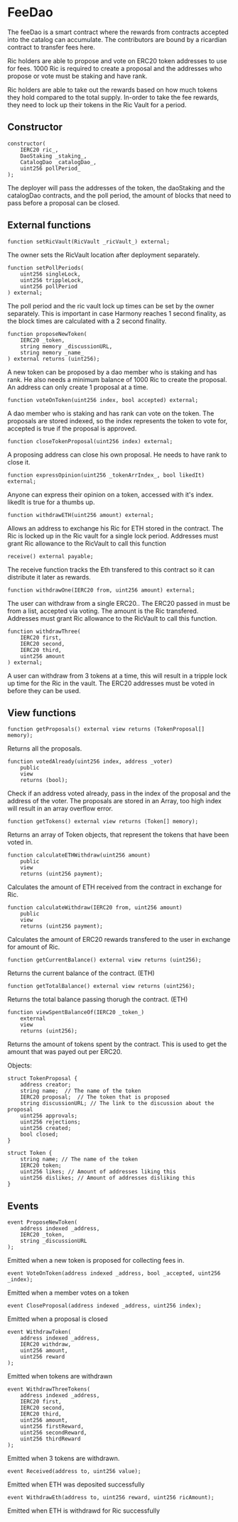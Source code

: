# FeeDao

The feeDao is a smart contract where the rewards from contracts accepted into the catalog can accumulate.
The contributors are bound by a ricardian contract to transfer fees here.

Ric holders are able to propose and vote on ERC20 token addresses to use for fees.
1000 Ric is required to create a proposal and the addresses who propose or vote must be staking and have rank.

Ric holders are able to take out the rewards based on how much tokens they hold compared to the total supply.
In-order to take the fee rewards, they need to lock up their tokens in the Ric Vault for a period.

## Constructor

    constructor(
        IERC20 ric_,
        DaoStaking _staking_,
        CatalogDao _catalogDao_,
        uint256 pollPeriod_
    );

The deployer will pass the addresses of the token, the daoStaking and the catalogDao contracts, and the poll period, the amount of blocks that need to pass before a proposal can be closed.

## External functions

    function setRicVault(RicVault _ricVault_) external;

The owner sets the RicVault location after deployment separately.

    function setPollPeriods(
        uint256 singleLock,
        uint256 trippleLock,
        uint256 pollPeriod
    ) external;

The poll period and the ric vault lock up times can be set by the owner separately.
This is important in case Harmony reaches 1 second finality, as the block times are calculated with a 2 second finality.

    function proposeNewToken(
    	IERC20 _token,
    	string memory _discussionURL,
    	string memory _name_
    ) external returns (uint256);

A new token can be proposed by a dao member who is staking and has rank. He also needs a minimum balance of 1000 Ric to create the proposal.
An address can only create 1 proposal at a time.

    function voteOnToken(uint256 index, bool accepted) external;

A dao member who is staking and has rank can vote on the token.
The proposals are stored indexed, so the index represents the token to vote for,
accepted is true if the proposal is approved.

    function closeTokenProposal(uint256 index) external;

A proposing address can close his own proposal.
He needs to have rank to close it.

    function expressOpinion(uint256 _tokenArrIndex_, bool likedIt) external;

Anyone can express their opinion on a token, accessed with it's index.
likedIt is true for a thumbs up.

    function withdrawETH(uint256 amount) external;

Allows an address to exchange his Ric for ETH stored in the contract.
The Ric is locked up in the Ric vault for a single lock period.
Addresses must grant Ric allowance to the RicVault to call this function

    receive() external payable;

The receive function tracks the Eth transfered to this contract so it can distribute it later as rewards.

    function withdrawOne(IERC20 from, uint256 amount) external;

The user can withdraw from a single ERC20..
The ERC20 passed in must be from a list, accepted via voting.
The amount is the Ric transfered.
Addresses must grant Ric allowance to the RicVault to call this function.

    function withdrawThree(
    	IERC20 first,
    	IERC20 second,
    	IERC20 third,
    	uint256 amount
    ) external;

A user can withdraw from 3 tokens at a time, this will result in a tripple lock up time for the Ric in the vault.
The ERC20 addresses must be voted in before they can be used.

## View functions

    function getProposals() external view returns (TokenProposal[] memory);

Returns all the proposals.

    function votedAlready(uint256 index, address _voter)
    	public
    	view
    	returns (bool);

Check if an address voted already, pass in the index of the proposal and the address of the voter. The proposals are stored in an Array, too high index will result in an array overflow error.

    function getTokens() external view returns (Token[] memory);

Returns an array of Token objects, that represent the tokens that have been voted in.

    function calculateETHWithdraw(uint256 amount)
    	public
    	view
    	returns (uint256 payment);

Calculates the amount of ETH received from the contract in exchange for Ric.

    function calculateWithdraw(IERC20 from, uint256 amount)
        public
        view
        returns (uint256 payment);

Calculates the amount of ERC20 rewards transfered to the user in exchange for amount of Ric.

    function getCurrentBalance() external view returns (uint256);

Returns the current balance of the contract. (ETH)

    function getTotalBalance() external view returns (uint256);

Returns the total balance passing thorugh the contract. (ETH)

    function viewSpentBalanceOf(IERC20 _token_)
    	external
    	view
    	returns (uint256);

Returns the amount of tokens spent by the contract. This is used to get the amount that was payed out per ERC20.

Objects:

    struct TokenProposal {
    	address creator;
    	string name;  // The name of the token
    	IERC20 proposal;  // The token that is proposed
    	string discussionURL; // The link to the discussion about the proposal
    	uint256 approvals;
    	uint256 rejections;
    	uint256 created;
    	bool closed;
    }

    struct Token {
    	string name; // The name of the token
    	IERC20 token;
    	uint256 likes; // Amount of addresses liking this
    	uint256 dislikes; // Amount of addresses disliking this
    }

## Events

    event ProposeNewToken(
        address indexed _address,
        IERC20 _token,
        string _discussionURL
    );

Emitted when a new token is proposed for collecting fees in.

    event VoteOnToken(address indexed _address, bool _accepted, uint256 _index);

Emitted when a member votes on a token

    event CloseProposal(address indexed _address, uint256 index);

Emitted when a proposal is closed

    event WithdrawToken(
        address indexed _address,
        IERC20 withdraw,
        uint256 amount,
        uint256 reward
    );

Emitted when tokens are withdrawn

    event WithdrawThreeTokens(
        address indexed _address,
        IERC20 first,
        IERC20 second,
        IERC20 third,
        uint256 amount,
        uint256 firstReward,
        uint256 secondReward,
        uint256 thirdReward
    );

Emitted when 3 tokens are withdrawn.

    event Received(address to, uint256 value);

Emitted when ETH was deposited successfully

    event WithdrawEth(address to, uint256 reward, uint256 ricAmount);

Emitted when ETH is withdrawd for Ric successfully

